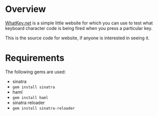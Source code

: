 # Overview

[WhatKey.net](http://whatkey.net) is a simple little website for which you can use to test what keyboard character code is being fired when you press a particular key.

This is the source code for website, if anyone is interested in seeing it.

# Requirements

The following gems are used:

 * sinatra
  * `gem install sinatra`
 * haml
  * `gem install haml`
 * sinatra reloader
  * `gem install sinatra-reloader`

